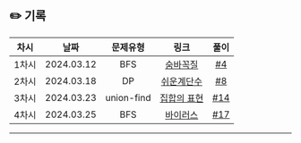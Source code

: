 ## ✏️ 기록   

| 차시 |    날짜    | 문제유형 | 링크 | 풀이 |
|:----:|:---------:|:----:|:-----:|:----:|
| 1차시 | 2024.03.12 |  BFS  | [숨바꼭질](https://www.acmicpc.net/problem/1697)  | [#4](https://github.com/AlgoLeadMe/AlgoLeadMe-8/pull/4)|
| 2차시 | 2024.03.18 |   DP  | [쉬운계단수](https://www.acmicpc.net/problem/10844) | [#8](https://github.com/AlgoLeadMe/AlgoLeadMe-8/pull/8)|
| 3차시 | 2024.03.23 |   union-find  | [집합의 표현](https://www.acmicpc.net/problem/1717) | [#14](https://github.com/AlgoLeadMe/AlgoLeadMe-8/pull/14)|
| 4차시 | 2024.03.25 |   BFS  | [바이러스](https://www.acmicpc.net/problem/2606) | [#17](https://github.com/AlgoLeadMe/AlgoLeadMe-8/pull/17)|



---
